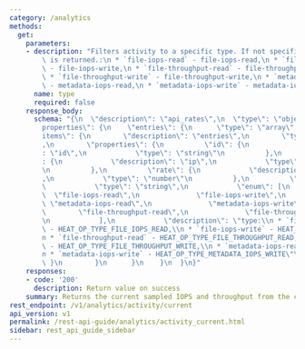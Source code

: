 ```yaml
---
category: /analytics
methods:
  get:
    parameters:
    - description: "Filters activity to a specific type. If not specified, all activity\
        \ is returned.:\n * `file-iops-read` - file-iops-read,\n * `file-iops-write`\
        \ - file-iops-write,\n * `file-throughput-read` - file-throughput-read,\n\
        \ * `file-throughput-write` - file-throughput-write,\n * `metadata-iops-read`\
        \ - metadata-iops-read,\n * `metadata-iops-write` - metadata-iops-write"
      name: type
      required: false
    response_body:
      schema: "{\n  \"description\": \"api_rates\",\n  \"type\": \"object\",\n  \"\
        properties\": {\n    \"entries\": {\n      \"type\": \"array\",\n      \"\
        items\": {\n        \"description\": \"entries\",\n        \"type\": \"object\"\
        ,\n        \"properties\": {\n          \"id\": {\n            \"description\"\
        : \"id\",\n            \"type\": \"string\"\n          },\n          \"ip\"\
        : {\n            \"description\": \"ip\",\n            \"type\": \"string\"\
        \n          },\n          \"rate\": {\n            \"description\": \"rate\"\
        ,\n            \"type\": \"number\"\n          },\n          \"type\": {\n\
        \            \"type\": \"string\",\n            \"enum\": [\n            \
        \  \"file-iops-read\",\n              \"file-iops-write\",\n             \
        \ \"metadata-iops-read\",\n              \"metadata-iops-write\",\n      \
        \        \"file-throughput-read\",\n              \"file-throughput-write\"\
        \n            ],\n            \"description\": \"type:\\n * `file-iops-read`\
        \ - HEAT_OP_TYPE_FILE_IOPS_READ,\\n * `file-iops-write` - HEAT_OP_TYPE_FILE_IOPS_WRITE,\\\
        n * `file-throughput-read` - HEAT_OP_TYPE_FILE_THROUGHPUT_READ,\\n * `file-throughput-write`\
        \ - HEAT_OP_TYPE_FILE_THROUGHPUT_WRITE,\\n * `metadata-iops-read` - HEAT_OP_TYPE_METADATA_IOPS_READ,\\\
        n * `metadata-iops-write` - HEAT_OP_TYPE_METADATA_IOPS_WRITE\"\n         \
        \ }\n        }\n      }\n    }\n  }\n}"
    responses:
    - code: '200'
      description: Return value on success
    summary: Returns the current sampled IOPS and throughput from the cluster.
rest_endpoint: /v1/analytics/activity/current
api_version: v1
permalink: /rest-api-guide/analytics/activity_current.html
sidebar: rest_api_guide_sidebar
---
```

